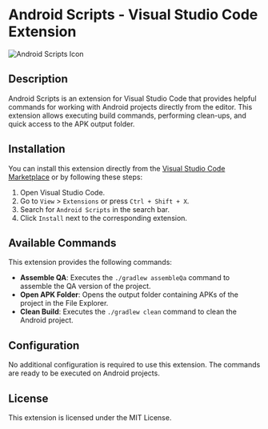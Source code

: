 # Android Scripts - Visual Studio Code Extension

![Android Scripts Icon](icon.png)

## Description

Android Scripts is an extension for Visual Studio Code that provides helpful commands for working with Android projects directly from the editor. This extension allows executing build commands, performing clean-ups, and quick access to the APK output folder.

## Installation

You can install this extension directly from the [Visual Studio Code Marketplace](https://marketplace.visualstudio.com/items?itemName=Android-scripts.android-scripts) or by following these steps:

1. Open Visual Studio Code.
2. Go to `View` > `Extensions` or press `Ctrl + Shift + X`.
3. Search for `Android Scripts` in the search bar.
4. Click `Install` next to the corresponding extension.

## Available Commands

This extension provides the following commands:

- **Assemble QA**: Executes the `./gradlew assembleQa` command to assemble the QA version of the project.
- **Open APK Folder**: Opens the output folder containing APKs of the project in the File Explorer.
- **Clean Build**: Executes the `./gradlew clean` command to clean the Android project.

## Configuration

No additional configuration is required to use this extension. The commands are ready to be executed on Android projects.

## License

This extension is licensed under the MIT License.
